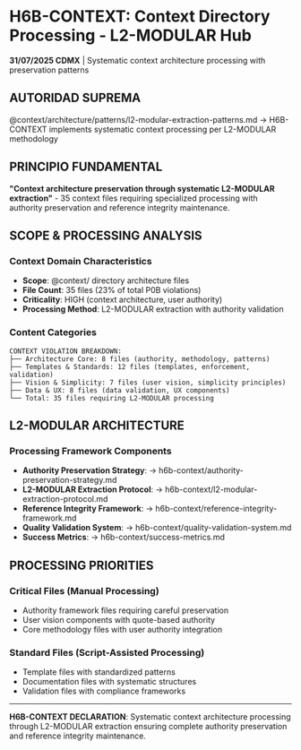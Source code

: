 # H6B-CONTEXT: Context Directory Processing - L2-MODULAR Hub

**31/07/2025 CDMX** | Systematic context architecture processing with preservation patterns

## AUTORIDAD SUPREMA
@context/architecture/patterns/l2-modular-extraction-patterns.md → H6B-CONTEXT implements systematic context processing per L2-MODULAR methodology

## PRINCIPIO FUNDAMENTAL
**"Context architecture preservation through systematic L2-MODULAR extraction"** - 35 context files requiring specialized processing with authority preservation and reference integrity maintenance.

## SCOPE & PROCESSING ANALYSIS

### Context Domain Characteristics
- **Scope**: @context/ directory architecture files
- **File Count**: 35 files (23% of total P0B violations)
- **Criticality**: HIGH (context architecture, user authority)
- **Processing Method**: L2-MODULAR extraction with authority validation

### Content Categories
```
CONTEXT VIOLATION BREAKDOWN:
├── Architecture Core: 8 files (authority, methodology, patterns)
├── Templates & Standards: 12 files (templates, enforcement, validation)
├── Vision & Simplicity: 7 files (user vision, simplicity principles)
├── Data & UX: 8 files (data validation, UX components)
└── Total: 35 files requiring L2-MODULAR processing
```

## L2-MODULAR ARCHITECTURE

### Processing Framework Components
- **Authority Preservation Strategy**: → h6b-context/authority-preservation-strategy.md
- **L2-MODULAR Extraction Protocol**: → h6b-context/l2-modular-extraction-protocol.md
- **Reference Integrity Framework**: → h6b-context/reference-integrity-framework.md
- **Quality Validation System**: → h6b-context/quality-validation-system.md
- **Success Metrics**: → h6b-context/success-metrics.md

## PROCESSING PRIORITIES

### Critical Files (Manual Processing)
- Authority framework files requiring careful preservation
- User vision components with quote-based authority
- Core methodology files with user authority integration

### Standard Files (Script-Assisted Processing)
- Template files with standardized patterns
- Documentation files with systematic structures
- Validation files with compliance frameworks

---

**H6B-CONTEXT DECLARATION**: Systematic context architecture processing through L2-MODULAR extraction ensuring complete authority preservation and reference integrity maintenance.